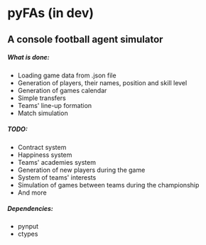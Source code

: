 # pyFAs (in dev)
## A console football agent simulator
##### What is done:
* Loading game data from .json file
* Generation of players, their names, position and skill level
* Generation of games calendar
* Simple transfers
* Teams' line-up formation
* Match simulation

##### TODO:
* Contract system
* Happiness system
* Teams' academies system
* Generation of new players during the game
* System of teams' interests
* Simulation of games between teams during the championship
* And more

##### Dependencies:
* pynput
* ctypes